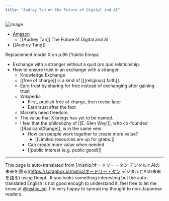 ```yaml
---
title: "Audrey Tan on the Future of Digital and AI"
---
```


![image](https://gyazo.com/a11ea0d00e15832bb89ee1e091b11637/thumb/1000)
- [Amazon](https://amzn.to/3Pchole)
    - [[Audrey Tan]] The Future of Digital and AI
- [[Audrey Tang]]

Replacement model X on p.96 [Yukito Emaya
- Exchange with a stranger without a quid pro quo relationship.
- How to ensure trust in an exchange with a stranger
    - Knowledge Exchange
    - [[free of charge]] is a kind of [[(religious) faith]].
    - Earn trust by sharing for free instead of exchanging after gaining trust
    - Wikipedia
        - First, publish free of charge, then revise later
        - Earn trust after the fact
    - Markets need freedom.
    - The value that X brings has yet to be named.
    - I feel that the philosophy of [[E. Glen Weyl]], who co-founded [[RadicalxChange]], is in the same vein.
        - How can people work together to create more value?
            - [[Limited resources are up for grabs.]]
        - Can create more value when needed.
        - [[public interest (e.g. public good)]]

---
This page is auto-translated from [/nishio/オードリー・タン デジタルとAIの未来を語る](https://scrapbox.io/nishio/オードリー・タン デジタルとAIの未来を語る) using DeepL. If you looks something interesting but the auto-translated English is not good enough to understand it, feel free to let me know at [@nishio_en](https://twitter.com/nishio_en). I'm very happy to spread my thought to non-Japanese readers.